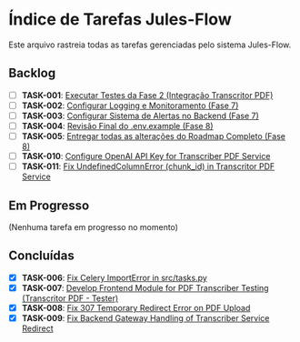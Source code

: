 # Índice de Tarefas Jules-Flow

Este arquivo rastreia todas as tarefas gerenciadas pelo sistema Jules-Flow.

## Backlog

- [ ] **TASK-001**: [Executar Testes da Fase 2 (Integração Transcritor PDF)](./backlog/TASK-001_test_execution_fase2.md)
- [ ] **TASK-002**: [Configurar Logging e Monitoramento (Fase 7)](./backlog/TASK-002_logging_monitoring_fase7.md)
- [ ] **TASK-003**: [Configurar Sistema de Alertas no Backend (Fase 7)](./backlog/TASK-003_alert_system_fase7.md)
- [ ] **TASK-004**: [Revisão Final do .env.example (Fase 8)](./backlog/TASK-004_env_review_fase8.md)
- [ ] **TASK-005**: [Entregar todas as alterações do Roadmap Completo (Fase 8)](./backlog/TASK-005_submit_roadmap_fase8.md)
- [ ] **TASK-010**: [Configure OpenAI API Key for Transcriber PDF Service](./backlog/TASK-010_configure_openai_api_key_transcriber.md)
- [ ] **TASK-011**: [Fix UndefinedColumnError (chunk_id) in Transcritor PDF Service](./backlog/TASK-011_fix_transcriber_db_undefined_column_chunk_id.md)

## Em Progresso

(Nenhuma tarefa em progresso no momento)

## Concluídas

- [x] **TASK-006**: [Fix Celery ImportError in src/tasks.py](./done/TASK-006_fix_celery_import_error.md)
- [x] **TASK-007**: [Develop Frontend Module for PDF Transcriber Testing (Transcritor PDF - Tester)](./done/TASK-007_develop_pdf_transcriber_frontend_tester.md)
- [x] **TASK-008**: [Fix 307 Temporary Redirect Error on PDF Upload](./done/TASK-008_fix_307_redirect_pdf_upload.md)
- [x] **TASK-009**: [Fix Backend Gateway Handling of Transcriber Service Redirect](./done/TASK-009_fix_backend_gateway_redirect_handling.md)
